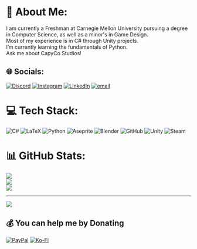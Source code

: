 # 💫 About Me:
I am currently a Freshman at Carnegie Mellon University pursuing a degree in Computer Science, as well as a minor's in Game Design.<br>Most of my experience is in C# through Unity projects.<br>I’m currently learning the fundamentals of Python.<br>Ask me about CapyCo Studios!


## 🌐 Socials:
[![Discord](https://img.shields.io/badge/Discord-%237289DA.svg?logo=discord&logoColor=white)](https://discord.gg/doomflame64) [![Instagram](https://img.shields.io/badge/Instagram-%23E4405F.svg?logo=Instagram&logoColor=white)](https://instagram.com/doomflame64) [![LinkedIn](https://img.shields.io/badge/LinkedIn-%230077B5.svg?logo=linkedin&logoColor=white)](https://linkedin.com/in/zachary-lebak-763389263) [![email](https://img.shields.io/badge/Email-D14836?logo=gmail&logoColor=white)](mailto:zachary.lebak@gmail.com) 

# 💻 Tech Stack:
![C#](https://img.shields.io/badge/c%23-%23239120.svg?style=for-the-badge&logo=csharp&logoColor=white) ![LaTeX](https://img.shields.io/badge/latex-%23008080.svg?style=for-the-badge&logo=latex&logoColor=white) ![Python](https://img.shields.io/badge/python-3670A0?style=for-the-badge&logo=python&logoColor=ffdd54) ![Aseprite](https://img.shields.io/badge/Aseprite-FFFFFF?style=for-the-badge&logo=Aseprite&logoColor=#7D929E) ![Blender](https://img.shields.io/badge/blender-%23F5792A.svg?style=for-the-badge&logo=blender&logoColor=white) ![GitHub](https://img.shields.io/badge/github-%23121011.svg?style=for-the-badge&logo=github&logoColor=white) ![Unity](https://img.shields.io/badge/unity-%23000000.svg?style=for-the-badge&logo=unity&logoColor=white) ![Steam](https://img.shields.io/badge/steam-%23000000.svg?style=for-the-badge&logo=steam&logoColor=white)
# 📊 GitHub Stats:
![](https://github-readme-stats.vercel.app/api?username=DoomFlame&theme=catppuccin_mocha&hide_border=false&include_all_commits=false&count_private=false)<br/>
![](https://nirzak-streak-stats.vercel.app/?user=DoomFlame&theme=catppuccin_mocha&hide_border=false)<br/>
![](https://github-readme-stats.vercel.app/api/top-langs/?username=DoomFlame&theme=catppuccin_mocha&hide_border=false&include_all_commits=false&count_private=false&layout=compact)

---
[![](https://visitcount.itsvg.in/api?id=DoomFlame&icon=0&color=0)](https://visitcount.itsvg.in)

  ## 💰 You can help me by Donating
  [![PayPal](https://img.shields.io/badge/PayPal-00457C?style=for-the-badge&logo=paypal&logoColor=white)](https://paypal.me/zachlebak) [![Ko-Fi](https://img.shields.io/badge/Ko--fi-F16061?style=for-the-badge&logo=ko-fi&logoColor=white)](https://ko-fi.com/ZacharyLebak) 

  
<!-- Proudly created with GPRM ( https://gprm.itsvg.in ) -->
